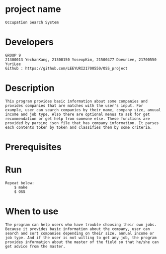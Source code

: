 # project name
	Occupation Search System

# Developers
	GROUP 9
	21300013 YechanKang, 21300150 YoseopKim, 21500477 DoeunLee, 21700550 YuriLee
	Github : https://github.com/LEEYURI21700550/OSS_project

# Description
	This program provides basic information about some companies and provides companies that are matches with the user's input. For example, user can search companies by their name, company size, anuual income and job type. Also there are optional menus to ask for get recommendation or get help from someone else. These functions are provided by parsing json file that has company information. It parses each contents token by token and classifies them by some criteria. 

# Prerequisites
	

# Run
	Repeat below: 
		$ make
		$ OSS
# When to use
	The program can help users who have trouble choosing their own jobs. Because it provides basic information about the company, user can search and sort companies depending on their size, annual income or job type. And if the user is not willing to get any job, the program provides information about the master of the field so that he/she can get advice from the master. 
		


